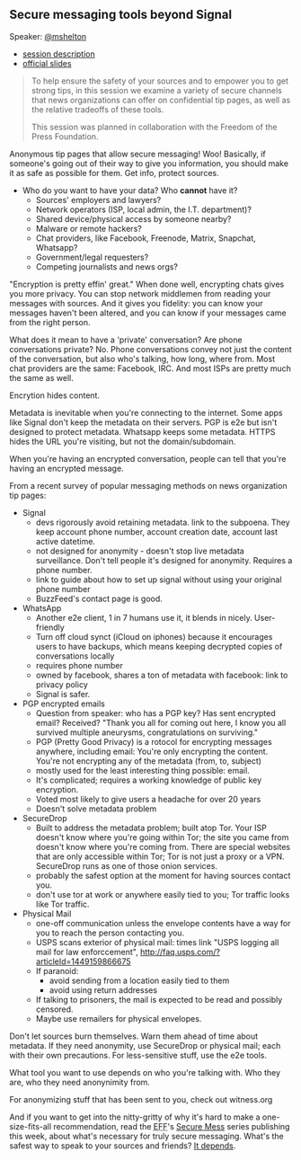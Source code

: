 ## Secure messaging tools beyond Signal

Speaker: [@mshelton](https://twitter.com/mshelton)

- [session description](https://www.ire.org/events-and-training/event/3189/3530/)
- [official slides](https://docs.google.com/presentation/d/1P9-C6TK2GfWZ0CPGkN7YmOeDqNtoktNd6ETueD7EohI/edit#slide=id.p)

> To help ensure the safety of your sources and to empower you to get strong tips, in this session we examine a variety of secure channels that news organizations can offer on confidential tip pages, as well as the relative tradeoffs of these tools.
>
> This session was planned in collaboration with the Freedom of the Press Foundation.

Anonymous tip pages that allow secure messaging! Woo! Basically, if someone's going out of their way to give you information, you should make it as safe as possible for them. Get info, protect sources.

- Who do you want to have your data? Who **cannot** have it?
	- Sources' employers and lawyers?
	- Network operators (ISP, local admin,  the I.T. department)?
	- Shared device/physical access by someone nearby?
	- Malware or remote hackers?
	- Chat providers, like Facebook, Freenode, Matrix, Snapchat, Whatsapp?
	- Government/legal requesters?
	- Competing journalists and news orgs?

"Encryption is pretty effin' great." When done well, encrypting chats gives you more privacy. You can stop network middlemen from reading your messages with sources. And it gives you fidelity: you can know your messages haven't been altered, and you can know if your messages came from the right person.

What does it mean to have a 'private' conversation? Are phone conversations private? No.  Phone conversations convey not just the content of the conversation, but also who's talking, how long, where from. Most chat providers are the same: Facebook, IRC. And most ISPs are pretty much the same as well.

Encrytion hides content.

Metadata is inevitable when you're connecting to the internet. Some apps like Signal don't keep the metadata on their servers. PGP is e2e but isn't designed to protect metadata. Whatsapp keeps some metadata. HTTPS hides the URL you're visiting, but not the domain/subdomain.

When you're having an encrypted conversation, people can tell that you're having an encrypted message.

From a recent survey of popular messaging methods on news organization tip pages:

- Signal
	- devs rigorously avoid retaining metadata. link to the subpoena. They keep account phone number, account creation date, account last active datetime.
	- not designed for anonymity - doesn't stop live metadata surveillance. Don't tell people it's designed for anonymity. Requires a phone number.
	- link to guide about how to set up signal without using your original phone number
	- BuzzFeed's contact page is good.
- WhatsApp
	- Another e2e client, 1 in 7 humans use it, it blends in nicely. User-friendly
	- Turn off cloud synct (iCloud on iphones) because it encourages users to have backups, which means keeping decrypted copies of conversations locally
	- requires phone number
	- owned by facebook, shares a ton of metadata with facebook: link to privacy policy
	- Signal is safer.
- PGP encrypted emails
	- Question from speaker: who has a PGP key? Has sent encrypted email? Received? "Thank you all for coming out here, I know you all survived multiple aneurysms, congratulations on surviving."
	- PGP (Pretty Good Privacy) is a rotocol for encrypting messages anywhere, including email: You're only encrypting the content. You're not encrypting any of the metadata (from, to, subject)
	- mostly used for the least interesting thing possible: email.
	- It's complicated; requires a working knowledge of public key encryption.
	- Voted most likely to give users a headache for over 20 years
	- Doesn't solve metadata problem
- SecureDrop
	- Built to address the metadata problem; built atop Tor. Your ISP doesn't know where you're going within Tor; the site you came from doesn't know where you're coming from. There are special websites that are only accessible within Tor; Tor is not just a proxy or a VPN. SecureDrop runs as one of those onion services.
	- probably the safest option at the moment for having sources contact you.
	- don't use tor at work or anywhere easily tied to you; Tor traffic looks like Tor traffic.
- Physical Mail
	- one-off communication unless the envelope contents have a way for you to reach the person contacting you.
	- USPS scans exterior of physical mail: times link "USPS logging all mail for law enforccement", http://faq.usps.com/?articleId=1449159866675
	- If paranoid:
		- avoid sending from a location easily tied to them
		- avoid using return addresses
	- If talking to prisoners, the mail is expected to be read and possibly censored.
	- Maybe use remailers for physical envelopes.

Don't let sources burn themselves. Warn them ahead of time about metadata. If they need anonymity, use SecureDrop or physical mail; each with their own precautions. For less-sensitive stuff, use the e2e tools.

What tool you want to use depends on who you're talking with. Who they are, who they need anonynimity from.

For anonymizing stuff that has been sent to you, check out witness.org

And if you want to get into the nitty-gritty of why it's hard to make a one-size-fits-all recommendation, read the <abbr title="Electronic Frontier Foundation">EFF</abbr>'s [Secure Mess](https://www.eff.org/deeplinks/2018/03/secure-messaging-more-secure-mess) series publishing this week, about what's necessary for truly secure messaging. What's the safest way to speak to your sources and friends? [It depends](https://source.opennews.org/guides/speaking-securely-sources/).

